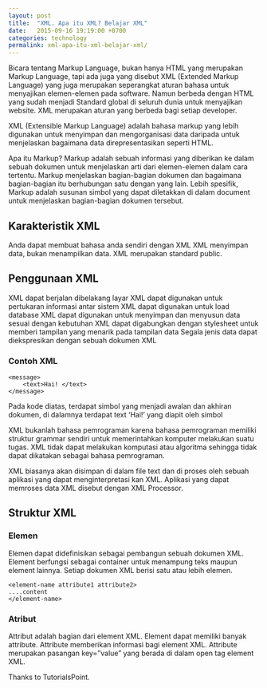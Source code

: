 ```yaml
---
layout: post
title:  "XML. Apa itu XML? Belajar XML"
date:   2015-09-16 19:19:00 +0700
categories: technology
permalink: xml-apa-itu-xml-belajar-xml/
---
```


Bicara tentang Markup Language, bukan hanya HTML yang merupakan Markup Language, tapi ada juga yang disebut XML (Extended Markup Language) yang juga merupakan seperangkat aturan bahasa untuk menyajikan elemen-elemen pada software. Namun berbeda dengan HTML yang sudah menjadi Standard global di seluruh dunia untuk menyajikan website. XML merupakan aturan yang berbeda bagi setiap developer.

XML (Extensible Markup Language) adalah bahasa markup yang lebih digunakan untuk menyimpan dan mengorganisasi data daripada untuk menjelaskan bagaimana data direpresentasikan seperti HTML.

Apa itu Markup? Markup adalah sebuah informasi yang diberikan ke dalam sebuah dokumen untuk menjelaskan arti dari elemen-elemen dalam cara tertentu. Markup menjelaskan bagian-bagian dokumen dan bagaimana bagian-bagian itu berhubungan satu dengan yang lain. Lebih spesifik, Markup adalah susunan simbol yang dapat diletakkan di dalam document untuk menjelaskan bagian-bagian dokumen tersebut.

## Karakteristik XML

Anda dapat membuat bahasa anda sendiri dengan XML
XML menyimpan data, bukan menampilkan data.
XML merupakan standard public.

## Penggunaan XML

XML dapat berjalan dibelakang layar
XML dapat digunakan untuk pertukaran informasi antar sistem
XML dapat digunakan untuk load database
XML dapat digunakan untuk menyimpan dan menyusun data sesuai dengan kebutuhan
XML dapat digabungkan dengan stylesheet untuk memberi tampilan yang menarik pada tampilan data
Segala jenis data dapat diekspresikan dengan sebuah dokumen XML

### Contoh XML

```
<message>
    <text>Hai! </text>
</message>
```

Pada kode diatas, terdapat simbol <message> yang menjadi awalan dan akhiran dokumen, di dalamnya terdapat text ‘Hai!’ yang diapit oleh simbol <text>

XML bukanlah bahasa pemrograman karena bahasa pemrograman memiliki struktur grammar sendiri untuk memerintahkan komputer melakukan suatu tugas. XML tidak dapat melakukan komputasi atau algoritma sehingga tidak dapat dikatakan sebagai bahasa pemrograman.

XML biasanya akan disimpan di dalam file text dan di proses oleh sebuah aplikasi yang dapat menginterpretasi kan XML. Aplikasi yang dapat memroses data XML disebut dengan XML Processor.

## Struktur XML

### Elemen

Elemen dapat didefinisikan sebagai pembangun sebuah dokumen XML. Element berfungsi sebagai container untuk menampung teks maupun element lainnya. Setiap dokumen XML berisi satu atau lebih elemen.

```
<element-name attribute1 attribute2>
....content
</element-name>
```

### Atribut

Attribut adalah bagian dari element XML. Element dapat memiliki banyak attribute. Attribute memberikan informasi bagi element XML. Attribute merupakan pasangan key=”value” yang berada di dalam open tag element XML.

Thanks to TutorialsPoint.
